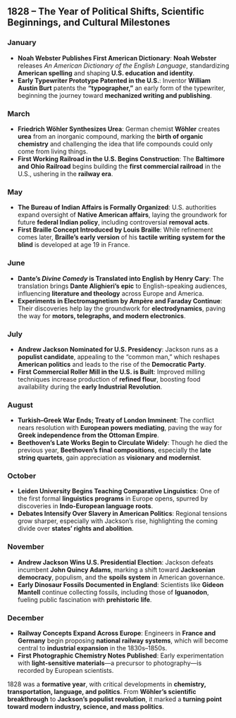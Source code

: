 ## **1828 – The Year of Political Shifts, Scientific Beginnings, and Cultural Milestones**

### **January**

* **Noah Webster Publishes First American Dictionary**: **Noah Webster** releases *An American Dictionary of the English Language*, standardizing **American spelling** and shaping **U.S. education and identity**.
* **Early Typewriter Prototype Patented in the U.S.**: Inventor **William Austin Burt** patents the **“typographer,”** an early form of the typewriter, beginning the journey toward **mechanized writing and publishing**.

### **March**

* **Friedrich Wöhler Synthesizes Urea**: German chemist **Wöhler** creates **urea** from an inorganic compound, marking the **birth of organic chemistry** and challenging the idea that life compounds could only come from living things.
* **First Working Railroad in the U.S. Begins Construction**: The **Baltimore and Ohio Railroad** begins building the **first commercial railroad** in the U.S., ushering in the **railway era**.

### **May**

* **The Bureau of Indian Affairs is Formally Organized**: U.S. authorities expand oversight of **Native American affairs**, laying the groundwork for future **federal Indian policy**, including controversial **removal acts**.
* **First Braille Concept Introduced by Louis Braille**: While refinement comes later, **Braille’s early version** of his **tactile writing system for the blind** is developed at age 19 in France.

### **June**

* **Dante’s *Divine Comedy* is Translated into English by Henry Cary**: The translation brings **Dante Alighieri’s epic** to English-speaking audiences, influencing **literature and theology** across Europe and America.
* **Experiments in Electromagnetism by Ampère and Faraday Continue**: Their discoveries help lay the groundwork for **electrodynamics**, paving the way for **motors, telegraphs, and modern electronics**.

### **July**

* **Andrew Jackson Nominated for U.S. Presidency**: Jackson runs as a **populist candidate**, appealing to the “common man,” which reshapes **American politics** and leads to the rise of the **Democratic Party**.
* **First Commercial Roller Mill in the U.S. is Built**: Improved milling techniques increase production of **refined flour**, boosting food availability during the **early Industrial Revolution**.

### **August**

* **Turkish–Greek War Ends; Treaty of London Imminent**: The conflict nears resolution with **European powers mediating**, paving the way for **Greek independence from the Ottoman Empire**.
* **Beethoven’s Late Works Begin to Circulate Widely**: Though he died the previous year, **Beethoven’s final compositions**, especially the **late string quartets**, gain appreciation as **visionary and modernist**.

### **October**

* **Leiden University Begins Teaching Comparative Linguistics**: One of the first formal **linguistics programs** in Europe opens, spurred by discoveries in **Indo-European language roots**.
* **Debates Intensify Over Slavery in American Politics**: Regional tensions grow sharper, especially with Jackson’s rise, highlighting the coming divide over **states’ rights and abolition**.

### **November**

* **Andrew Jackson Wins U.S. Presidential Election**: Jackson defeats incumbent **John Quincy Adams**, marking a shift toward **Jacksonian democracy**, populism, and the **spoils system** in American governance.
* **Early Dinosaur Fossils Documented in England**: Scientists like **Gideon Mantell** continue collecting fossils, including those of **Iguanodon**, fueling public fascination with **prehistoric life**.

### **December**

* **Railway Concepts Expand Across Europe**: Engineers in **France and Germany** begin proposing **national railway systems**, which will become central to **industrial expansion** in the 1830s–1850s.
* **First Photographic Chemistry Notes Published**: Early experimentation with **light-sensitive materials**—a precursor to photography—is recorded by European scientists.

1828 was a **formative year**, with critical developments in **chemistry, transportation, language, and politics**. From **Wöhler’s scientific breakthrough** to **Jackson’s populist revolution**, it marked a **turning point toward modern industry, science, and mass politics**.
